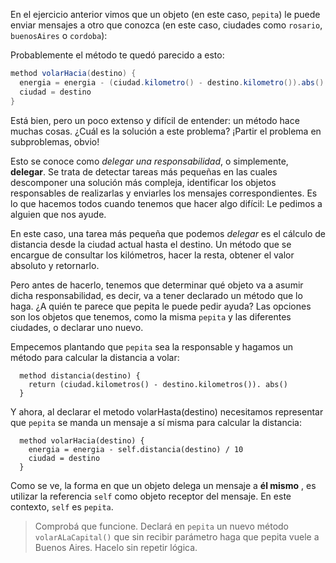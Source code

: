 En el ejercicio anterior vimos que un objeto (en este caso, `pepita`) le puede enviar mensajes a otro que conozca (en este caso, ciudades como `rosario`, `buenosAires` o `cordoba`): 

Probablemente el método te quedó parecido a esto: 

```scala
method volarHacia(destino) {
  energia = energia - (ciudad.kilometro() - destino.kilometro()).abs() / 10
  ciudad = destino
}
```

Está bien, pero un poco extenso y difícil de entender: un método hace muchas cosas. ¿Cuál es la solución a este problema? ¡Partir el problema en subproblemas, obvio! 

Esto se conoce como _delegar una responsabilidad_, o simplemente, **delegar**. Se trata de detectar tareas más pequeñas en las cuales descomponer una solución más compleja, identificar los objetos responsables de realizarlas y enviarles los mensajes correspondientes. Es lo que hacemos todos cuando tenemos que hacer algo difícil: Le pedimos a alguien que nos ayude.

En este caso, una tarea más pequeña que podemos _delegar_ es el cálculo de distancia desde la ciudad actual hasta el destino. Un método que se encargue de consultar los kilómetros, hacer la resta, obtener el valor absoluto y retornarlo. 

Pero antes de hacerlo, tenemos que determinar qué objeto va a asumir dicha responsabilidad, es decir, va a tener declarado un método que lo haga. ¿A quién te parece que pepita le puede pedir ayuda? Las opciones son los objetos que tenemos, como la misma `pepita` y las diferentes ciudades, o declarar uno nuevo.

Empecemos plantando que `pepita` sea la responsable y hagamos un método para calcular la distancia a volar:

```wollok
  method distancia(destino) {
    return (ciudad.kilometros() - destino.kilometros()). abs() 
  }
```

Y ahora, al declarar el metodo volarHasta(destino) necesitamos representar que `pepita` se manda un mensaje a sí misma para calcular la distancia:

```wollok
  method volarHacia(destino) {
    energia = energia - self.distancia(destino) / 10
    ciudad = destino
  }
```

Como se ve, la forma en que un objeto delega un mensaje a **él mismo** , es utilizar la referencia `self` como objeto receptor del mensaje. En este contexto, `self` es `pepita`. 

> Comprobá que funcione.
> Declará en `pepita` un nuevo método `volarALaCapital()` que sin recibir parámetro haga que pepita vuele a Buenos Aires. Hacelo sin repetir lógica. 